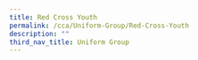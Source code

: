 ```yaml
---
title: Red Cross Youth
permalink: /cca/Uniform-Group/Red-Cross-Youth
description: ""
third_nav_title: Uniform Group
---
```

